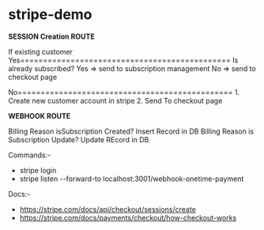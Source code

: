 # stripe-demo

**SESSION Creation ROUTE**

If existing customer
Yes==============================================
Is already subscribed?
Yes => send to subscription management
No => send to checkout page

No=============================================== 1. Create new customer account in stripe 2. Send To checkout page

**WEBHOOK ROUTE**

Billing Reason isSubscription Created?
Insert Record in DB
Billing Reason is Subscription Update?
Update REcord in DB

Commands:-

- stripe login
- stripe listen --forward-to localhost:3001/webhook-onetime-payment

Docs:-

- https://stripe.com/docs/api/checkout/sessions/create
- https://stripe.com/docs/payments/checkout/how-checkout-works
